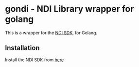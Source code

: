 # gondi - NDI Library wrapper for golang

This is a wrapper for the [NDI SDK](https://www.newtek.com/ndi/sdk/), for Golang.

## Installation

Install the NDI SDK from [here](https://ndi.video/for-developers/ndi-sdk/download/)
